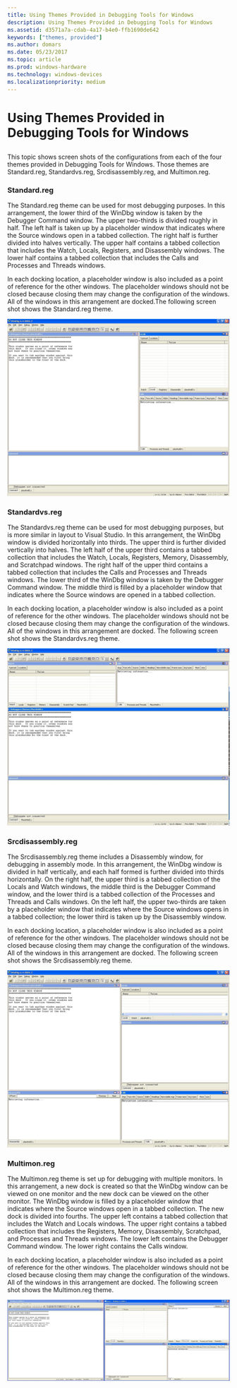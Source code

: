 ```yaml
---
title: Using Themes Provided in Debugging Tools for Windows
description: Using Themes Provided in Debugging Tools for Windows
ms.assetid: d3571a7a-cdab-4a17-b4e0-ffb1690de642
keywords: ["themes, provided"]
ms.author: domars
ms.date: 05/23/2017
ms.topic: article
ms.prod: windows-hardware
ms.technology: windows-devices
ms.localizationpriority: medium
---
```


# Using Themes Provided in Debugging Tools for Windows


## <span id="ddk_creating_and_opening_a_workspace_dbg"></span><span id="DDK_CREATING_AND_OPENING_A_WORKSPACE_DBG"></span>


This topic shows screen shots of the configurations from each of the four themes provided in Debugging Tools for Windows. Those themes are Standard.reg, Standardvs.reg, Srcdisassembly.reg, and Multimon.reg.

### <span id="standard_reg"></span><span id="STANDARD_REG"></span>Standard.reg

The Standard.reg theme can be used for most debugging purposes. In this arrangement, the lower third of the WinDbg window is taken by the Debugger Command window. The upper two-thirds is divided roughly in half. The left half is taken up by a placeholder window that indicates where the Source windows open in a tabbed collection. The right half is further divided into halves vertically. The upper half contains a tabbed collection that includes the Watch, Locals, Registers, and Disassembly windows. The lower half contains a tabbed collection that includes the Calls and Processes and Threads windows.

In each docking location, a placeholder window is also included as a point of reference for the other windows. The placeholder windows should not be closed because closing them may change the configuration of the windows. All of the windows in this arrangement are docked.The following screen shot shows the Standard.reg theme.

![screen shot of the standard.reg theme](images/theme-standard.jpg)

### <span id="standardvs_reg"></span><span id="STANDARDVS_REG"></span>Standardvs.reg

The Standardvs.reg theme can be used for most debugging purposes, but is more similar in layout to Visual Studio. In this arrangement, the WinDbg window is divided horizontally into thirds. The upper third is further divided vertically into halves. The left half of the upper third contains a tabbed collection that includes the Watch, Locals, Registers, Memory, Disassembly, and Scratchpad windows. The right half of the upper third contains a tabbed collection that includes the Calls and Processes and Threads windows. The lower third of the WinDbg window is taken by the Debugger Command window. The middle third is filled by a placeholder window that indicates where the Source windows are opened in a tabbed collection.

In each docking location, a placeholder window is also included as a point of reference for the other windows. The placeholder windows should not be closed because closing them may change the configuration of the windows. All of the windows in this arrangement are docked. The following screen shot shows the Standardvs.reg theme.

![screen shot of the standardvs.reg theme](images/theme-standardvs.jpg)

### <span id="srcdisassembly_reg"></span><span id="SRCDISASSEMBLY_REG"></span>Srcdisassembly.reg

The Srcdisassembly.reg theme includes a Disassembly window, for debugging in assembly mode. In this arrangement, the WinDbg window is divided in half vertically, and each half formed is further divided into thirds horizontally. On the right half, the upper third is a tabbed collection of the Locals and Watch windows, the middle third is the Debugger Command window, and the lower third is a tabbed collection of the Processes and Threads and Calls windows. On the left half, the upper two-thirds are taken by a placeholder window that indicates where the Source windows opens in a tabbed collection; the lower third is taken up by the Disassembly window.

In each docking location, a placeholder window is also included as a point of reference for the other windows. The placeholder windows should not be closed because closing them may change the configuration of the windows. All of the windows in this arrangement are docked. The following screen shot shows the Srcdisassembly.reg theme.

![screen shot of the srcdisassembly.reg theme](images/theme-srcdisassembly.jpg)

### <span id="multimon_reg"></span><span id="MULTIMON_REG"></span>Multimon.reg

The Multimon.reg theme is set up for debugging with multiple monitors. In this arrangement, a new dock is created so that the WinDbg window can be viewed on one monitor and the new dock can be viewed on the other monitor. The WinDbg window is filled by a placeholder window that indicates where the Source windows open in a tabbed collection. The new dock is divided into fourths. The upper left contains a tabbed collection that includes the Watch and Locals windows. The upper right contains a tabbed collection that includes the Registers, Memory, Disassembly, Scratchpad, and Processes and Threads windows. The lower left contains the Debugger Command window. The lower right contains the Calls window.

In each docking location, a placeholder window is also included as a point of reference for the other windows. The placeholder windows should not be closed because closing them may change the configuration of the windows. All of the windows in this arrangement are docked. The following screen shot shows the Multimon.reg theme.

![screen shot of the multimon.reg theme](images/theme-multimon.jpg)

 

 





